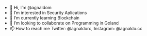 - 👋 Hi, I’m @agnaldom
- 👀 I’m interested in Security Aplications
- 🌱 I’m currently learning Blockchain
- 💞️ I’m looking to collaborate on Programming in Goland
- 📫 How to reach me Twitter: @agnaldorc, Instagram: @agnaldo.cc

<!---
agnaldom/agnaldom is a ✨ special ✨ repository because its `README.md` (this file) appears on your GitHub profile.
You can click the Preview link to take a look at your changes.
--->
